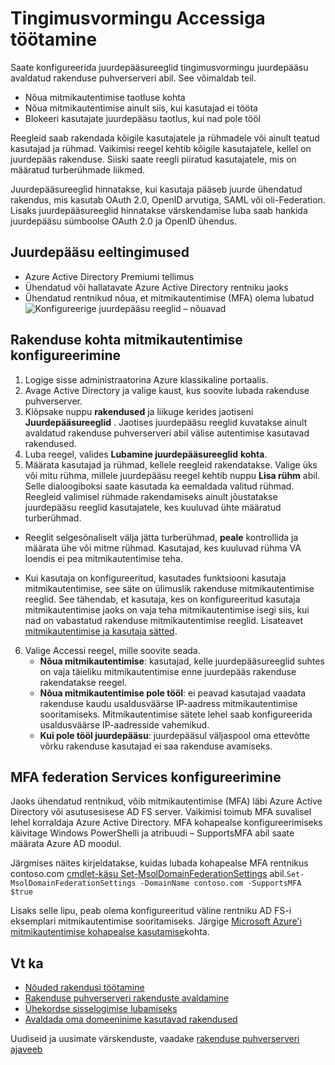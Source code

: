 <properties
    pageTitle="Tingimusvormingu Accessi rakenduste avaldatud Azure AD rakenduse puhverserver"
    description="Hõlmab häälestamise tingimusvormingu Accessi rakenduste juurde kaugühenduse teel abil Azure AD Rakenduse puhverserveri avaldada."
    services="active-directory"
    documentationCenter=""
    authors="kgremban"
    manager="femila"
    editor=""/>

<tags
    ms.service="active-directory"
    ms.workload="identity"
    ms.tgt_pltfrm="na"
    ms.devlang="na"
    ms.topic="article"
    ms.date="06/22/2016"
    ms.author="kgremban"/>

# <a name="working-with-conditional-access"></a>Tingimusvormingu Accessiga töötamine

Saate konfigureerida juurdepääsureeglid tingimusvormingu juurdepääsu avaldatud rakenduse puhverserveri abil. See võimaldab teil.

- Nõua mitmikautentimise taotluse kohta
- Nõua mitmikautentimise ainult siis, kui kasutajad ei tööta
- Blokeeri kasutajate juurdepääsu taotlus, kui nad pole tööl

Reegleid saab rakendada kõigile kasutajatele ja rühmadele või ainult teatud kasutajad ja rühmad. Vaikimisi reegel kehtib kõigile kasutajatele, kellel on juurdepääs rakenduse. Siiski saate reegli piiratud kasutajatele, mis on määratud turberühmade liikmed.  

Juurdepääsureeglid hinnatakse, kui kasutaja pääseb juurde ühendatud rakendus, mis kasutab OAuth 2.0, OpenID arvutiga, SAML või oli-Federation. Lisaks juurdepääsureeglid hinnatakse värskendamise luba saab hankida juurdepääsu sümboolse OAuth 2.0 ja OpenID ühendus.

## <a name="conditional-access-prerequisites"></a>Juurdepääsu eeltingimused

- Azure Active Directory Premiumi tellimus
- Ühendatud või hallatavate Azure Active Directory rentniku jaoks
- Ühendatud rentnikud nõua, et mitmikautentimise (MFA) olema lubatud  
    ![Konfigureerige juurdepääsu reeglid – nõuavad](./media/active-directory-application-proxy-conditional-access/application-proxy-conditional-access.png)

## <a name="configure-per-application-multi-factor-authentication"></a>Rakenduse kohta mitmikautentimise konfigureerimine
1. Logige sisse administraatorina Azure klassikaline portaalis.
2. Avage Active Directory ja valige kaust, kus soovite lubada rakenduse puhverserver.
3. Klõpsake nuppu **rakendused** ja liikuge kerides jaotiseni **Juurdepääsureeglid** . Jaotises juurdepääsu reeglid kuvatakse ainult avaldatud rakenduse puhverserveri abil välise autentimise kasutavad rakendused.
4. Luba reegel, valides **Lubamine juurdepääsureeglid** **kohta**.
5. Määrata kasutajad ja rühmad, kellele reegleid rakendatakse. Valige üks või mitu rühma, millele juurdepääsu reegel kehtib nuppu **Lisa rühm** abil. Selle dialoogiboksi saate kasutada ka eemaldada valitud rühmad.  Reegleid valimisel rühmade rakendamiseks ainult jõustatakse juurdepääsu reeglid kasutajatele, kes kuuluvad ühte määratud turberühmad.  

  - Reeglit selgesõnaliselt välja jätta turberühmad, **peale** kontrollida ja määrata ühe või mitme rühmad. Kasutajad, kes kuuluvad rühma VA loendis ei pea mitmikautentimise teha.  

  - Kui kasutaja on konfigureeritud, kasutades funktsiooni kasutaja mitmikautentimise, see säte on ülimuslik rakenduse mitmikautentimise reeglid. See tähendab, et kasutaja, kes on konfigureeritud kasutaja mitmikautentimise jaoks on vaja teha mitmikautentimise isegi siis, kui nad on vabastatud rakenduse mitmikautentimise reeglid. Lisateavet [mitmikautentimise ja kasutaja sätted](../multi-factor-authentication/multi-factor-authentication.md).

6. Valige Accessi reegel, mille soovite seada.
    - **Nõua mitmikautentimise**: kasutajad, kelle juurdepääsureeglid suhtes on vaja täieliku mitmikautentimise enne juurdepääs rakenduse rakendatakse reegel.
    - **Nõua mitmikautentimise pole tööl**: ei peavad kasutajad vaadata rakenduse kaudu usaldusväärse IP-aadress mitmikautentimise sooritamiseks. Mitmikautentimise sätete lehel saab konfigureerida usaldusväärse IP-aadresside vahemikud.
    - **Kui pole tööl juurdepääsu**: juurdepääsul väljaspool oma ettevõtte võrku rakenduse kasutajad ei saa rakenduse avamiseks.


## <a name="configuring-mfa-for-federation-services"></a>MFA federation Services konfigureerimine
Jaoks ühendatud rentnikud, võib mitmikautentimise (MFA) läbi Azure Active Directory või asutusesisese AD FS server. Vaikimisi toimub MFA suvalisel lehel korraldaja Azure Active Directory. MFA kohapealse konfigureerimiseks käivitage Windows PowerShelli ja atribuudi – SupportsMFA abil saate määrata Azure AD moodul.

Järgmises näites kirjeldatakse, kuidas lubada kohapealse MFA rentnikus contoso.com [cmdlet-käsu Set-MsolDomainFederationSettings](https://msdn.microsoft.com/library/azure/dn194088.aspx) abil.`Set-MsolDomainFederationSettings -DomainName contoso.com -SupportsMFA $true `

Lisaks selle lipu, peab olema konfigureeritud väline rentniku AD FS-i eksemplari mitmikautentimise sooritamiseks. Järgige [Microsoft Azure'i mitmikautentimise kohapealse kasutamise](../multi-factor-authentication/multi-factor-authentication-get-started-server.md)kohta.


## <a name="see-also"></a>Vt ka

- [Nõuded rakendusi töötamine](active-directory-application-proxy-claims-aware-apps.md)
- [Rakenduse puhverserveri rakenduste avaldamine](active-directory-application-proxy-publish.md)
- [Ühekordse sisselogimise lubamiseks](active-directory-application-proxy-sso-using-kcd.md)
- [Avaldada oma domeeninime kasutavad rakendused](active-directory-application-proxy-custom-domains.md)

Uudiseid ja uusimate värskenduste, vaadake [rakenduse puhverserveri ajaveeb](http://blogs.technet.com/b/applicationproxyblog/)
